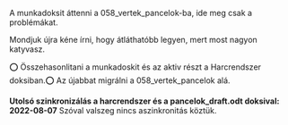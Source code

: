 A munkadoksit  áttenni a 058_vertek_pancelok-ba, ide meg csak a problémákat.

Mondjuk újra kéne írni, hogy átláthatóbb legyen, mert most nagyon katyvasz.

⭕ Összehasonlitani a munkadoskit és az aktiv részt a Harcrendszer doksiban.⭕
Az újabbat migrálni a 058_vertek_pancelok alá.

**Utolsó szinkronizálás a harcrendszer és a pancelok_draft.odt doksival: 2022-08-07**
Szóval valszeg nincs aszinkronitás köztük.
